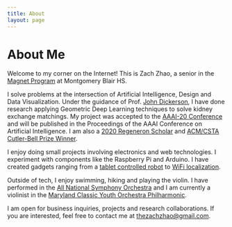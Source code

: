 ```yaml
---
title: About
layout: page
---
```


<!-- ![Profile Image]({% if site.external-image %}{{ site.picture }}{% else %}{{ site.url }}/{{ site.picture }}{% endif %}) -->

# About Me

Welcome to my corner on the Internet! This is Zach Zhao, a senior in the [Magnet Program](https://mbhs.edu/departments/magnet/) at Montgomery Blair HS.

I solve problems at the intersection of Artificial Intelligence, Design and Data Visualization. Under the guidance of Prof. [John Dickerson](http://jpdickerson.com/), I have done research applying Geometric Deep Learning techniques to solve kidney exchange matchings. My project was accepted to the [AAAI-20 Conference](https://aaai.org/Conferences/AAAI-20/) and will be published in the Proceedings of the AAAI Conference on Artificial Intelligence. I am also a [2020 Regeneron Scholar](https://www.societyforscience.org/regeneron-sts/2020-scholars/) and [ACM/CSTA Cutler-Bell Prize Winner](https://csteachers.org/page/csta-acm-cutler-bell-prize).

I enjoy doing small projects involving electronics and web technologies. I experiment with components like the Raspberry Pi and Arduino. I have created gadgets ranging from a [tablet controlled robot](https://github.com/Zeyuzhao/RPiArduBot) to [WiFi localization](https://github.com/Zeyuzhao/Localization).

Outside of tech, I enjoy swimming, hiking and playing the violin. I have performed in the [All National Symphony Orchestra](https://nafme.org/2019-national-conference-and-all-national-honor-ensembles/2019-all-national-honor-ensembles/) and I am currently a violinist in the [Maryland Classic Youth Orchestra Philharmonic](https://mcyo.org/?page_id=11).

I am open for business inquiries, projects and research collaborations. If you are interested, feel free to contact me at thezachzhao@gmail.com.
